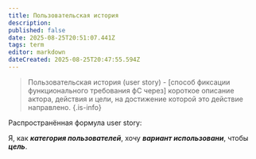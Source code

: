 ```yaml
---
title: Пользовательская история
description: 
published: false
date: 2025-08-25T20:51:07.441Z
tags: term
editor: markdown
dateCreated: 2025-08-25T20:47:55.594Z
---
```


> Пользовательская история (user story) - [способ фиксации функционального требования фС через] короткое описание актора, действия и цели, на достижение которой это действие направлено.
{.is-info}


Распространённая формула user story: 

Я, как ***категория пользователей***, хочу ***вариант использовани***, чтобы ***цель***.